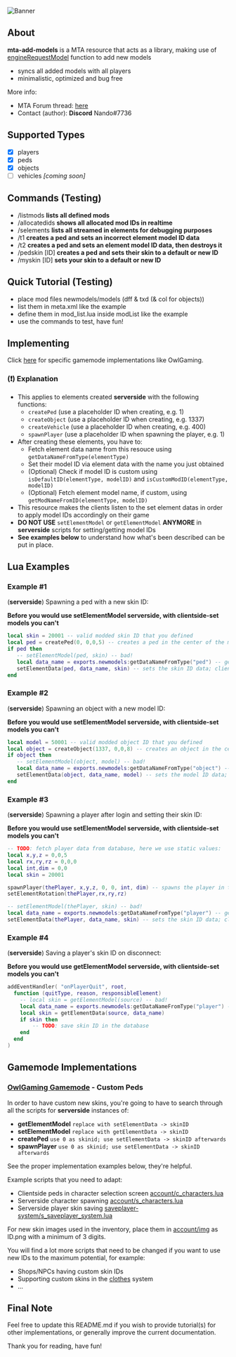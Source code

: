 ![Banner](https://i.imgur.com/bH2Yuz6.png)

## About

**mta-add-models** is a MTA resource that acts as a library, making use of [engineRequestModel](https://wiki.multitheftauto.com/wiki/EngineRequestModel) function to add new models
- syncs all added models with all players
- minimalistic, optimized and bug free

More info:
- MTA Forum thread: [here](https://forum.mtasa.com/topic/133212-rel-add-new-models-library/#comment-1003395)
- Contact (author): **Discord** Nando#7736

## Supported Types

- [x] players
- [x] peds
- [x] objects
- [ ] vehicles  *[coming soon]*

## Commands (Testing)

- /listmods **lists all defined mods**
- /allocatedids **shows all allocated mod IDs in realtime**
- /selements **lists all streamed in elements for debugging purposes**
- /t1 **creates a ped and sets an incorrect element model ID data**
- /t2 **creates a ped and sets an element model ID data, then destroys it**
- /pedskin [ID] **creates a ped and sets their skin to a default or new ID**
- /myskin [ID] **sets your skin to a default or new ID**

## Quick Tutorial (Testing)

- place mod files newmodels/models (dff & txd (& col for objects))
- list them in meta.xml like the example
- define them in mod_list.lua inside modList like the example
- use the commands to test, have fun!

## Implementing

Click [here](#gamemode-implementations) for specific gamemode implementations like OwlGaming.

### (❗) Explanation

- This applies to elements created **serverside** with the following functions:
  - `createPed` (use a placeholder ID when creating, e.g. 1)
  - `createObject` (use a placeholder ID when creating, e.g. 1337)
  - `createVehicle` (use a placeholder ID when creating, e.g. 400)
  - `spawnPlayer` (use a placeholder ID when spawning the player, e.g. 1)
- After creating these elements, you have to:
  - Fetch element data name from this resouce using `getDataNameFromType(elementType)`
  - Set their model ID via element data with the name you just obtained
  - (Optional) Check if model ID is custom using `isDefaultID(elementType, modelID)` and `isCustomModID(elementType, modelID)`
  - (Optional) Fetch element model name, if custom, using `getModNameFromID(elementType, modelID)`
- This resource makes the clients listen to the set element datas in order to apply model IDs accordingly on their game
- **DO NOT USE** `setElementModel` or `getElementModel` **ANYMORE** in **serverside** scripts for setting/getting model IDs
- **See examples below** to understand how what's been described can be put in place.

## Lua Examples

### Example #1

(**serverside**) Spawning a ped with a new skin ID:

**Before you would use setElementModel serverside, with clientside-set models you can't**
```lua
local skin = 20001 -- valid modded skin ID that you defined
local ped = createPed(0, 0,0,5) -- creates a ped in the center of the map; skin ID 0 is irrelevant
if ped then
   -- setElementModel(ped, skin) -- bad!
   local data_name = exports.newmodels:getDataNameFromType("ped") -- gets the correct data name
   setElementData(ped, data_name, skin) -- sets the skin ID data; clients listening for this data will apply their corresponding allocated model ID on the created ped
end
```

### Example #2

(**serverside**) Spawning an object with a new model ID:

**Before you would use setElementModel serverside, with clientside-set models you can't**
```lua
local model = 50001 -- valid modded object ID that you defined
local object = createObject(1337, 0,0,8) -- creates an object in the center of the map; model ID 1337 is irrelevant
if object then
   -- setElementModel(object, model) -- bad!
   local data_name = exports.newmodels:getDataNameFromType("object") -- gets the correct data name
   setElementData(object, data_name, model) -- sets the model ID data; clients listening for this data will apply their corresponding allocated model ID on the created object
end
```

### Example #3

(**serverside**) Spawning a player after login and setting their skin ID:

**Before you would use setElementModel serverside, with clientside-set models you can't**
```lua
-- TODO: fetch player data from database, here we use static values:
local x,y,z = 0,0,5
local rx,ry,rz = 0,0,0
local int,dim = 0,0
local skin = 20001

spawnPlayer(thePlayer, x,y,z, 0, 0, int, dim) -- spawns the player in the center of the map; skin ID 0 is irrelevant
setElementRotation(thePlayer,rx,ry,rz)

-- setElementModel(thePlayer, skin) -- bad!
local data_name = exports.newmodels:getDataNameFromType("player") -- gets the correct data name
setElementData(thePlayer, data_name, skin) -- sets the skin ID data; clients listening for this data will apply their corresponding allocated model ID on the player
```

### Example #4

(**serverside**) Saving a player's skin ID on disconnect:

**Before you would use getElementModel serverside, with clientside-set models you can't**
```lua
addEventHandler( "onPlayerQuit", root, 
  function (quitType, reason, responsibleElement)
    -- local skin = getElementModel(source) -- bad!
    local data_name = exports.newmodels:getDataNameFromType("player") -- gets the correct data name
    local skin = getElementData(source, data_name)
    if skin then
    	-- TODO: save skin ID in the database
    end
  end
)
```

## Gamemode Implementations

### [OwlGaming Gamemode](https://github.com/OwlGamingCommunity/MTA) - Custom Peds

In order to have custom new skins, you're going to have to search through all the scripts for **serverside** instances of:
- **getElementModel** `replace with setElementData -> skinID`
- **setElementModel** `replace with getElementData -> skinID`
- **createPed** `use 0 as skinid; use setElementData -> skinID afterwards`
- **spawnPlayer** `use 0 as skinid; use setElementData -> skinID afterwards`

See the proper implementation examples below, they're helpful.

Example scripts that you need to adapt:
- Clientside peds in character selection screen [account/c_characters.lua](https://github.com/OwlGamingCommunity/MTA/blob/main/mods/deathmatch/resources/account/c_characters.lua)
- Serverside character spawning [account/s_characters.lua](https://github.com/OwlGamingCommunity/MTA/blob/main/mods/deathmatch/resources/account/s_characters.lua)
- Serverside player skin saving [saveplayer-system/s_saveplayer_system.lua](https://github.com/OwlGamingCommunity/MTA/blob/main/mods/deathmatch/resources/saveplayer-system/s_saveplayer_system.lua)

For new skin images used in the inventory, place them in [account/img](https://github.com/OwlGamingCommunity/MTA/tree/main/mods/deathmatch/resources/account/img) as ID.png with a minimum of 3 digits.

You will find a lot more scripts that need to be changed if you want to use new IDs to the maximum potential, for example:
- Shops/NPCs having custom skin IDs
- Supporting custom skins in the [clothes](https://github.com/OwlGamingCommunity/MTA/tree/main/mods/deathmatch/resources/clothes) system
- ...

## Final Note

Feel free to update this README.md if you wish to provide tutorial(s) for other implementations, or generally improve the current documentation.

Thank you for reading, have fun!